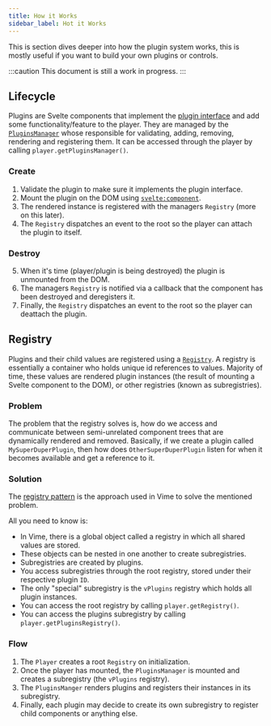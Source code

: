 ```yaml
---
title: How it Works
sidebar_label: Hot it Works
---
```


This is section dives deeper into how the plugin system works, this is mostly useful if you want to
build your own plugins or controls.

:::caution
This document is still a work in progress.
:::

## Lifecycle

Plugins are Svelte components that implement the [plugin interface](../complete/api/plugin.md) and 
add some functionality/feature to the player. They are managed by the [`PluginsManager`](../complete/api/plugins-manager.md) 
whose responsible for validating, adding, removing, rendering and registering them. It can be accessed through the player 
by calling `player.getPluginsManager()`.

### Create

1. Validate the plugin to make sure it implements the plugin interface.
2. Mount the plugin on the DOM using [`svelte:component`][svelte-component].
3. The rendered instance is registered with the managers `Registry` (more on this later).
4. The `Registry` dispatches an event to the root so the player can attach the plugin to itself.

### Destroy

5. When it's time (player/plugin is being destroyed) the plugin is unmounted from the DOM.
6. The managers `Registry` is notified via a callback that the component has been destroyed and deregisters it.
7. Finally, the `Registry` dispatches an event to the root so the player can deattach the plugin.

[svelte-component]: https://svelte.dev/docs#svelte_component

## Registry

Plugins and their child values are registered using a [`Registry`](../complete/api/registry.md). A registry 
is essentially a container who holds unique id references to values. Majority of time, these values are 
rendered plugin instances (the result of mounting a Svelte component to the DOM), or other registries (known as subregistries).

### Problem

The problem that the registry solves is, how do we access and communicate between semi-unrelated
component trees that are dynamically rendered and removed. Basically, if we create a plugin called 
`MySuperDuperPlugin`, then how does `OtherSuperDuperPlugin` listen for when it becomes
available and get a reference to it.

### Solution

The [registry pattern][wiki-registry-pattern] is the approach used in Vime to solve the mentioned problem.

All you need to know is:

- In Vime, there is a global object called a registry in which all shared values are stored. 
- These objects can be nested in one another to create subregistries.
- Subregistries are created by plugins.
- You access subregistries through the root registry, stored under their respective plugin `ID`.
- The only "special" subregistry is the `vPlugins` registry which holds all plugin instances.
- You can access the root registry by calling `player.getRegistry()`.
- You can access the plugins subregistry by calling `player.getPluginsRegistry()`.

[wiki-registry-pattern]: https://wiki.c2.com/?RegistryPattern

### Flow

1. The `Player` creates a root `Registry` on initialization.
2. Once the player has mounted, the `PluginsManager` is mounted and creates a subregistry (the `vPlugins` registry).
3. The `PluginsManger` renders plugins and registers their instances in its subregistry.
4. Finally, each plugin may decide to create its own subregistry to register child components or anything else.